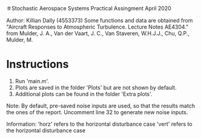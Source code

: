 ＃Stochastic Aerospace Systems Practical Assingment
April 2020

Author: Killian Dally (4553373)
Some functions and data are obtained from "Aircraft Responses to Atmospheric Turbulence. Lecture Notes AE4304." from Mulder, J. A., Van der Vaart, J. C., Van Staveren, W.H.J.J., Chu, Q.P., Mulder, M.

# Instructions

1. Run 'main.m'.
2. Plots are saved in the folder 'Plots' but are not shown by default.
3. Additional plots can be found in the folder 'Extra plots'.

Note: By default, pre-saved noise inputs are used, so that the results match the ones of the report.
Uncomment line 32 to generate new noise inputs.


Information: 'horz' refers to the horizontal disturbance case
            'vert' refers to the horizontal disturbance case
